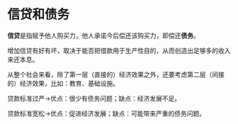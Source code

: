 # 信贷和债务

**信贷**是指赋予他人购买力，他人承诺今后偿还该购买力，即偿还**债务**。

增加信贷有好有坏，取决于能否把借款用于生产性目的，从而创造出足够多的收入来还本息。

从整个社会来看，除了第一层（直接的）经济效果之外，还要考虑第二层（间接的）经济效果，比如：教育、基础设施。

贷款标准过严→优点：很少有债务问题；缺点：经济发展不足。

贷款标准宽松→优点：促进经济发展；缺点：可能带来严重的债务问题。